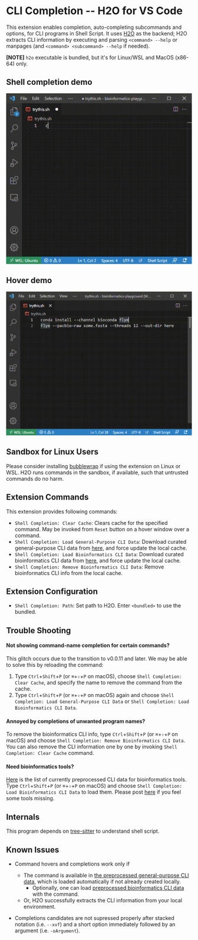 # CLI Completion -- H2O for VS Code

This extension enables completion, auto-completing subcommands and options, for CLI programs in Shell Script. It uses [H2O](https://github.com/yamaton/h2o) as the backend; H2O extracts CLI information by executing and parsing `<command> --help` or manpages (and `<command> <subcommand> --help` if needed).


**[NOTE]** `h2o` executable is bundled, but it's for Linux/WSL and MacOS (x86-64) only.


## Shell completion demo
![shellcomp](https://raw.githubusercontent.com/yamaton/vscode-h2o/main/images/vscode-h2o-completion.gif)

## Hover demo
![hover](https://raw.githubusercontent.com/yamaton/vscode-h2o/main/images/vscode-h2o-hover.gif)



## Sandbox for Linux Users
Please consider installing [bubblewrap](https://wiki.archlinux.org/title/Bubblewrap) if using the extension on Linux or WSL. H2O runs commands in the sandbox, if available, such that untrusted commands do no harm.


## Extension Commands

This extension provides following commands:

* `Shell Completion: Clear Cache`: Clears cache for the specified command. May be invoked from `Reset` button on a hover window over a command.
* `Shell Completion: Load General-Purpose CLI Data`: Download curated general-purpose CLI data from [here](https://github.com/yamaton/h2o-curated-data/tree/main/general/json), and force update the local cache.
* `Shell Completion: Load Bioinformatics CLI Data`: Download curated bioinformatics CLI data from [here](https://github.com/yamaton/h2o-curated-data/tree/main/bio/json), and force update the local cache.
* `Shell Completion: Remove Bioinformatics CLI Data`: Remove bioinformatics CLI info from the local cache.


## Extension Configuration

* `Shell Completion: Path`: Set path to H2O. Enter `<bundled>` to use the bundled.



## Trouble Shooting

#### Not showing command-name completion for certain commands?
This glitch occurs due to the transition to v0.0.11 and later. We may be able to solve this by reloading the command:

1. Type `Ctrl`+`Shift`+`P` (or `⌘`+`⇧`+`P` on macOS), choose `Shell Completion: Clear Cache`, and specify the name to remove the command from the cache.
2. Type `Ctrl`+`Shift`+`P` (or `⌘`+`⇧`+`P` on macOS) again and choose `Shell Completion: Load General-Purpose CLI Data` or `Shell Completion: Load Bioinformatics CLI Data`.


#### Annoyed by completions of unwanted program names?
To remove the bioinformatics CLI info, type `Ctrl`+`Shift`+`P` (or `⌘`+`⇧`+`P` on macOS) and choose `Shell Completion: Remove Bioinformatics CLI Data`. You can also remove the CLI information one by one by invoking `Shell Completion: Clear Cache` command.


#### Need bioinformatics tools?
[Here](https://github.com/yamaton/h2o-curated-data/blob/main/bio.txt) is the list of currently preprocessed CLI data for bioinformatics tools. Type `Ctrl`+`Shift`+`P` (or `⌘`+`⇧`+`P` on macOS) and choose `Shell Completion: Load Bioinformatics CLI Data` to load them. Please post [here](https://github.com/yamaton/h2o-curated-data/issues/1) if you feel some tools missing.



## Internals

This program depends on [tree-sitter](https://tree-sitter.github.io/tree-sitter/) to understand shell script.


## Known Issues

* Command hovers and completions work only if
    * The command is available in [the preprocessed general-purpose CLI data](https://github.com/yamaton/h2o-curated-data/tree/main/general/json), which is loaded automatically if not already created locally.
        * Optionally, one can load [preprocessed bioinformatics CLI data](https://github.com/yamaton/h2o-curated-data/tree/main/bio/json) with the command.
    * Or, H2O successfully extracts the CLI information from your local environment.

* Completions candidates are not supressed properly after stacked notation (i.e. `--xvf`) and a short option immediately followed by an argument (i.e. `-oArgument`).
